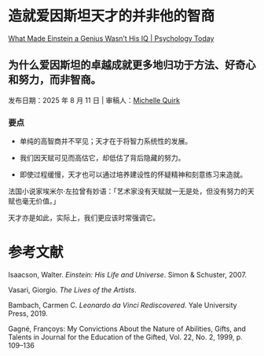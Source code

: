 # 造就爱因斯坦天才的并非他的智商

[What Made Einstein a Genius Wasn’t His IQ | Psychology Today](https://www.psychologytoday.com/us/blog/curiosity-code/202508/what-made-einstein-a-genius-wasnt-his-iq)

## 为什么爱因斯坦的卓越成就更多地归功于方法、好奇心和努力，而非智商。

发布日期：2025 年 8 月 11 日 | 审稿人：[Michelle Quirk](https://www.psychologytoday.com/us/docs/editorial-process)

### 要点

- 单纯的高智商并不罕见；天才在于将智力系统性的发展。

- 我们因天赋可见而高估它，却低估了背后隐藏的努力。

- 即使过程缓慢，天才也可以通过培养建设性的怀疑精神和刻意练习来造就。

法国小说家埃米尔·左拉曾有妙语：「艺术家没有天赋就一无是处，但没有努力的天赋也毫无价值。」

天才亦是如此，实际上，我们更应该时常强调它。

# 参考文献

Isaacson, Walter. *Einstein: His Life and Universe*. Simon & Schuster, 2007.

Vasari, Giorgio. *The Lives of the Artists*.

Bambach, Carmen C. *Leonardo da Vinci Rediscovered*. Yale University Press, 2019.

Gagné, Françoys: My Convictions About the Nature of Abilities, Gifts, and Talents in Journal for the Education of the Gifted, Vol. 22, No. 2, 1999, p. 109–136